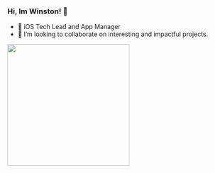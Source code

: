 ### Hi, Im Winston! 👋
- 🌱 iOS Tech Lead and App Manager
- 👯 I’m looking to collaborate on interesting and impactful projects.
<img src="https://user-images.githubusercontent.com/32072804/112737219-1eecc380-8f2f-11eb-8696-6e87e887bade.png" width="275" />
